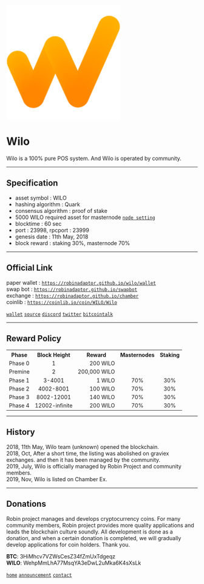 ![](https://github.com/robinadaptor/logo/blob/master/wilo.png)

# Wilo
  
Wilo is a 100% pure POS system. And Wilo is operated by community.
  
***
## Specification  
  
* asset symbol : WILO  
* hashing algorithm : Quark  
* consensus algorithm : proof of stake  
* 5000 WILO required asset for masternode  [`node setting`](https://github.com/robinadaptor/help/blob/master/masternode.md)   
* blocktime : 60 sec  
* port : 23998, rpcport : 23999  
* genesis date : 11th May, 2018  
* block reward : staking 30%, masternode 70%
  
***
## Official Link  

paper wallet : [`https://robinadaptor.github.io/wilo/wallet`](https://robinadaptor.github.io/wilo/wallet)   
swap bot : [`https://robinadaptor.github.io/swapbot`](https://robinadaptor.github.io/swapbot)   
exchange : [`https://robinadaptor.github.io/chamber`](https://robinadaptor.github.io/chamber)    
coinlib : [`https://coinlib.io/coin/WILO/Wilo`](https://coinlib.io/coin/WILO/Wilo)  
  
[`wallet`](https://github.com/robinadaptor/wilo/releases) [`source`](https://github.com/robinadaptor/wilo) [`discord`](https://discord.gg/zYvFFJU) [`twitter`](https://twitter.com/robinadaptor) [`bitcointalk`](https://bitcointalk.org/index.php?topic=5200523)                     
  
***
## Reward Policy  

<table>
<th>Phase</th><th>Block Height</th><th>Reward</th><th>Masternodes</th><th>Staking</th>
<tr><td>Phase 0</td><td align="center">1</td><td align="right">200 WILO</td><td align="center"></td><td align="center"></td></tr>
<tr><td>Premine</td><td align="center">2</td><td align="right">200,000 WILO</td><td align="center"></td><td align="center"></td></tr>
<tr><td>Phase 1</td><td align="center">3-4001</td><td align="right">1 WILO</td><td align="center">70%</td><td align="center">30%</td></tr>
<tr><td>Phase 2</td><td align="center">4002-8001</td><td align="right">100 WILO</td><td align="center">70%</td><td align="center">30%</td></tr>
<tr><td>Phase 3</td><td align="center">8002-12001</td><td align="right">140 WILO</td><td align="center">70%</td><td align="center">30%</td></tr>
<tr><td>Phase 4</td><td align="center">12002-infinite</td><td align="right">200 WILO</td><td align="center">70%</td><td align="center">30%</td></tr>
</table>
   
***
## History  
  
2018, 11th May, Wilo team (unknown) opened the blockchain.  
2018, Oct, After a short time, the listing was abolished on graviex exchanges. and then it has been managed by the community.  
2019, July, Wilo is officially managed by Robin Project and community members.  
2019, Nov, Wilo is listed on Chamber Ex.  

***
## Donations 
  
Robin project manages and develops cryptocurrency coins. For many community members, Robin project provides more quality applications and leads the blockchain culture soundly. All development is done as a donation, and when a certain donation is completed, we will gradually develop applications for coin holders. Thank you.  
  
**BTC**: 3HiMhcv7VZWsCesZ34fZmUxTdgeqz    
**WILO**: WehpMmLhA77MsqYA3eDwL2uMka6K4sXsLk  
  
[`home`](https://github.com/robinadaptor)  [`announcement`](https://github.com/robinadaptor/announcement)  [`contact`](https://github.com/robinadaptor/POS-helper)